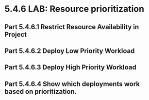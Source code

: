 # 5.4.6 LAB: Resource prioritization 
## Part 5.4.6.1 Restrict Resource Availability in Project
## Part 5.4.6.2 Deploy Low Priority Workload
## Part 5.4.6.3 Deploy High Priority Workload
## Part 5.4.6.4 Show which deployments work based on prioritization.
